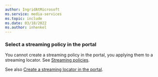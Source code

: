 ```yaml
---
author: IngridAtMicrosoft
ms.service: media-services 
ms.topic: include
ms.date: 03/18/2022
ms.author: inhenkel
---
```


### Select a streaming policy in the portal

You cannot create a streaming policy in the portal, you applying them to a streaming locator. See [Streaming policies](../stream-streaming-policy-concept.md).

See also [Create a streaming locator in the portal](../streaming-locator-create-how-to.md).
